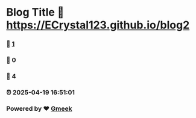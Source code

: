 # Blog Title :link: https://ECrystal123.github.io/blog2 
### :page_facing_up: [1](https://ECrystal123.github.io/blog2/tag.html) 
### :speech_balloon: 0 
### :hibiscus: 4 
### :alarm_clock: 2025-04-19 16:51:01 
### Powered by :heart: [Gmeek](https://github.com/Meekdai/Gmeek)
